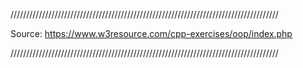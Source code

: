 /////////////////////////////////////////////////////////////////////////////////////

Source: https://www.w3resource.com/cpp-exercises/oop/index.php

/////////////////////////////////////////////////////////////////////////////////////
